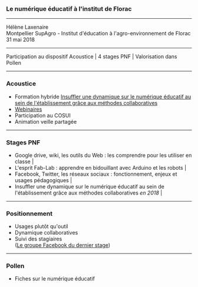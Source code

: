### Le numérique éducatif à l'institut de Florac

---

Hélène Laxenaire  
Montpellier SupAgro - Institut d'éducation à l'agro-environnement de Florac  
31 mai 2018

---

Participation au dispositif Acoustice |
4 stages PNF |
Valorisation dans Pollen

---

### Acoustice
* Formation hybride [Insuffler une dynamique sur le numérique éducatif au sein de l'établissement grâce aux méthodes collaboratives](http://acoustice.educagri.fr/course/view.php?id=237&section=2) 
* [Webinaires](https://www.youtube.com/channel/UCFDlN0OtatkpKvU2hegv65w) 
* Participation au COSUI
* Animation veille partagée

---

### Stages PNF
* Google drive, wiki, les outils du Web : les comprendre pour les utiliser en classe |
* L'esprit Fab-Lab : apprendre en bidouillant avec Arduino et les robots |
* Facebook, Twitter, les réseaux sociaux : fonctionnement, enjeux et usages pédagogiques |
* Insuffler une dynamique sur le numérique éducatif au sein de l'établissement grâce aux méthodes collaboratives *en 2018*  |

---

### Positionnement
* Usages plutôt qu'outil
* Dynamique collaboratives
* Suivi des stagiaires  
 ([Le groupe Facebook du dernier stage](https://www.facebook.com/groups/florac2018/)) 
 

---
### Pollen
* Fiches sur le numérique éducatif





